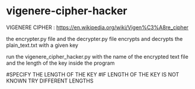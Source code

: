 # vigenere-cipher-hacker


VIGENERE CIPHER : https://en.wikipedia.org/wiki/Vigen%C3%A8re_cipher


the encrypter.py file and the decrypter.py file encrypts and decrypts the plain_text.txt with a given key

run the vigenere_cipher_hacker.py with the name of the encrypted text file and the length of the key inside the program

#SPECIFY THE LENGTH OF THE KEY 
#IF LENGTH OF THE KEY IS NOT KNOWN TRY DIFFERENT LENGTHS

